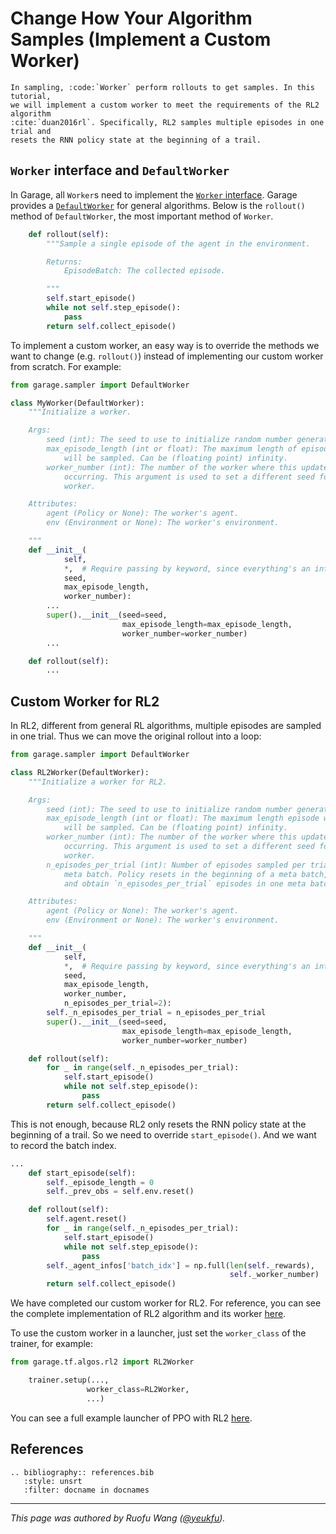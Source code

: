 # Change How Your Algorithm Samples (Implement a Custom Worker)

```eval_rst
In sampling, :code:`Worker` perform rollouts to get samples. In this tutorial,
we will implement a custom worker to meet the requirements of the RL2 algorithm
:cite:`duan2016rl`. Specifically, RL2 samples multiple episodes in one trial and
resets the RNN policy state at the beginning of a trail.
```

## `Worker` interface and `DefaultWorker`

In Garage, all `Worker`s need to implement the [`Worker` interface](https://garage.readthedocs.io/en/latest/_autoapi/garage/sampler/index.html#garage.sampler.Worker).
Garage provides a [`DefaultWorker`](https://garage.readthedocs.io/en/latest/_autoapi/garage/sampler/index.html#garage.sampler.DefaultWorker)
for general algorithms. Below is the `rollout()` method of `DefaultWorker`, the
most important method of `Worker`.

```py
    def rollout(self):
        """Sample a single episode of the agent in the environment.

        Returns:
            EpisodeBatch: The collected episode.

        """
        self.start_episode()
        while not self.step_episode():
            pass
        return self.collect_episode()
```

To implement a custom worker, an easy way is to override the methods we want to
change (e.g. `rollout()`) instead of implementing our custom worker from
scratch. For example:

```py
from garage.sampler import DefaultWorker

class MyWorker(DefaultWorker):
    """Initialize a worker.

    Args:
        seed (int): The seed to use to initialize random number generators.
        max_episode_length (int or float): The maximum length of episodes which
            will be sampled. Can be (floating point) infinity.
        worker_number (int): The number of the worker where this update is
            occurring. This argument is used to set a different seed for each
            worker.

    Attributes:
        agent (Policy or None): The worker's agent.
        env (Environment or None): The worker's environment.

    """
    def __init__(
            self,
            *,  # Require passing by keyword, since everything's an int.
            seed,
            max_episode_length,
            worker_number):
        ...
        super().__init__(seed=seed,
                         max_episode_length=max_episode_length,
                         worker_number=worker_number)
        ...

    def rollout(self):
        ...
```

## Custom Worker for RL2

In RL2, different from general RL algorithms, multiple episodes are sampled
in one trial. Thus we can move the original rollout into a loop:

```py
from garage.sampler import DefaultWorker

class RL2Worker(DefaultWorker):
    """Initialize a worker for RL2.

    Args:
        seed (int): The seed to use to initialize random number generators.
        max_episode_length (int or float): The maximum length episode which
            will be sampled. Can be (floating point) infinity.
        worker_number (int): The number of the worker where this update is
            occurring. This argument is used to set a different seed for each
            worker.
        n_episodes_per_trial (int): Number of episodes sampled per trial/
            meta batch. Policy resets in the beginning of a meta batch,
            and obtain `n_episodes_per_trial` episodes in one meta batch.

    Attributes:
        agent (Policy or None): The worker's agent.
        env (Environment or None): The worker's environment.

    """
    def __init__(
            self,
            *,  # Require passing by keyword, since everything's an int.
            seed,
            max_episode_length,
            worker_number,
            n_episodes_per_trial=2):
        self._n_episodes_per_trial = n_episodes_per_trial
        super().__init__(seed=seed,
                         max_episode_length=max_episode_length,
                         worker_number=worker_number)

    def rollout(self):
        for _ in range(self._n_episodes_per_trial):
            self.start_episode()
            while not self.step_episode():
                pass
        return self.collect_episode()
```

This is not enough, because RL2 only resets the RNN policy state at the
beginning of a trail. So we need to override `start_episode()`. And we want to
record the batch index.

```py
...
    def start_episode(self):
        self._episode_length = 0
        self._prev_obs = self.env.reset()

    def rollout(self):
        self.agent.reset()
        for _ in range(self._n_episodes_per_trial):
            self.start_episode()
            while not self.step_episode():
                pass
        self._agent_infos['batch_idx'] = np.full(len(self._rewards),
                                                 self._worker_number)
        return self.collect_episode()
```

We have completed our custom worker for RL2. For reference, you can see the
complete implementation of RL2 algorithm and its worker [here](https://github.com/rlworkgroup/garage/blob/master/src/garage/tf/algos/rl2.py).

To use the custom worker in a launcher, just set the `worker_class` of the
trainer, for example:

```py
from garage.tf.algos.rl2 import RL2Worker

    trainer.setup(...,
                 worker_class=RL2Worker,
                 ...)
```

You can see a full example launcher of PPO with RL2 [here](https://github.com/rlworkgroup/garage/blob/master/examples/tf/rl2_ppo_halfcheetah.py).

## References

```eval_rst
.. bibliography:: references.bib
   :style: unsrt
   :filter: docname in docnames
```

----
*This page was authored by Ruofu Wang ([@yeukfu](https://github.com/yeukfu)).*
